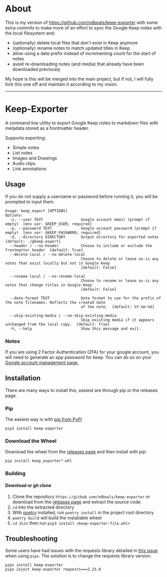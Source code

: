 # About

This is my version of https://github.com/ndbeals/keep-exporter with some extra commits to
make more of an effort to sync the Google Keep notes with the local filesystem and:

- (optionally) delete local files that don't exist in Keep anymore
- (optionally) rename notes to match updated titles in Keep
- allow using a date prefix instead of incrementing count for the start of notes
- avoid re-downloading notes (and media) that already have been downloaded previously

My hope is this will be merged into the main project, but if not, I will fully fork
this one off and maintain it according to my vision.

----

# Keep-Exporter
A command line utility to export Google Keep notes to markdown files with metadata stored as a frontmatter header. 

Supports exporting:
 - Simple notes
 - List notes
 - Images and Drawings
 - Audio clips
 - Link annotations

## Usage
If you do not supply a username or password before running it, you will be prompted to input them.
```
Usage: keep_export [OPTIONS]
Options:
  -u, --user TEXT                 Google account email (prompt if empty)  [env var: GKEEP_USER; required]
  -p, --password TEXT             Google account password (prompt if empty)  [env var: GKEEP_PASSWORD; required]
  -d, --directory DIRECTORY       Output directory for exported notes  [default: ./gkeep-export]
  --header / --no-header          Choose to include or exclude the frontmatter header  [default: True]
  --delete-local / --no-delete-local
                                  Choose to delete or leave as-is any notes that exist locally but not in Google Keep
                                  [default: False]

  --rename-local / --no-rename-local
                                  Choose to rename or leave as-is any notes that change titles in Google Keep
                                  [default: False]

  --date-format TEXT              Date format to use for the prefix of the note filenames. Reflects the created date
                                  of the note.  [default: %Y-%m-%d]

  --skip-existing-media / --no-skip-existing-media
                                  Skip existing media if it appears unchanged from the local copy.  [default: True]
  -h, --help                      Show this message and exit.
```

### Notes
If you are using 2 Factor Authentication (2FA) for your google account, you will need to generate an app password for keep. You can do so on your [Google account management page.](https://myaccount.google.com/apppasswords)


## Installation
There are many ways to install this, easiest are through pip or the releases page.

### Pip
The easiest way is with [pip from PyPi](https://pypi.org/project/keep-exporter/)
```
pip3 install keep-exporter
```

### Download the Wheel
Download the wheel from the [releases page](https://github.com/ndbeals/keep-exporter/releases) and then install with pip:
```
pip install keep_exporter*.whl
```

### Building
#### Download or git clone
 1. Clone the repository `https://github.com/ndbeals/keep-exporter` or download from the [releases page](https://github.com/ndbeals/keep-exporter/releases) and extract the source code.
 2. `cd` into the extracted directory
 3. With [poetry](https://python-poetry.org/) installed, run `poetry install` in the project root directory
 4. `poetry build` will build the installable wheel
 5. `cd dist` then run `pip3 install <keep-exporter-file.whl>`


## Troubleshooting
Some users have had issues with the requests library detailed in [this issue](https://github.com/ndbeals/keep-exporter/issues/1) when using `pipx`. The solution is to change the requests library version.
```
pipx install keep-exporter 
pipx inject keep-exporter requests===2.23.0
```
